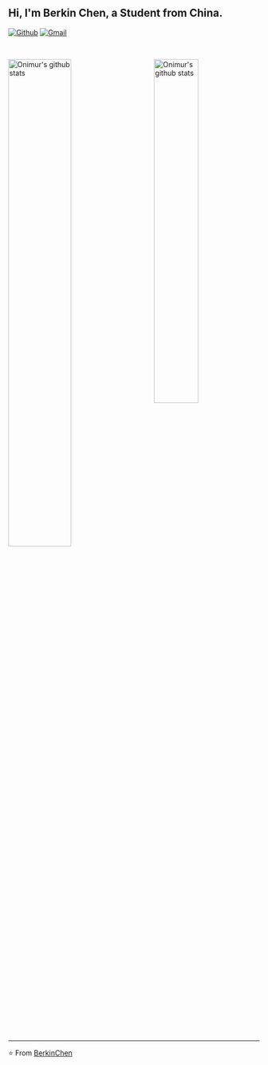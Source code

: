 <!-- Your title -->
## Hi, I'm Berkin Chen, a Student  from China.

<!-- Your badges
You can use the website to generate badges: https://shields.io/
-->

[![Github](https://img.shields.io/badge/-Github-000?style=flat&logo=Github&logoColor=white)](https://github.com/berkinchen)
[![Gmail](https://img.shields.io/badge/-Gmail-c14438?style=flat&logo=Gmail&logoColor=white)](berkinchen@gmail.com)

&nbsp;

<!-- Talking about you -->

<!-- Your github readme stats
You can use this api: https://github.com/anuraghazra/github-readme-stats
-->
<p>
  <a>
    <img width="50%" align="leftt" alt="Onimur's github stats" src="https://github-readme-stats.vercel.app/api?username=berkinchen&count_private=true" />
  </a>
  <a href="https://github.com/onimur/handle-path-oz">
    <img width="42%" align="right" alt="Onimur's github stats" src="https://github-readme-stats.vercel.app/api/top-langs/?username=berkinchen&count_private=true&layout=compact&hide=Jupyter%20Notebooks" />
  </a>
</p>

---

<!-- This readme was created by Murillo Comino - https://github.com/onimur -->
⭐️ From [BerkinChen](https://github.com/berkinchen)


